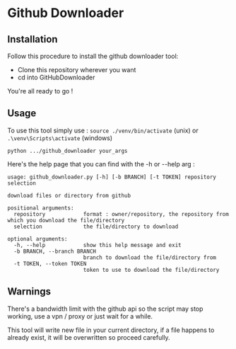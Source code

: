 # Github Downloader

## Installation

Follow this procedure to install the github downloader tool:
- Clone this repository wherever you want
- cd into GitHubDownloader

You're all ready to go !

## Usage

To use this tool simply use :
`source ./venv/bin/activate` (unix) or `.\venv\Scripts\activate` (windows)

`python .../github_downloader your_args`

Here's the help page that you can find with the -h or --help arg :
```
usage: github_downloader.py [-h] [-b BRANCH] [-t TOKEN] repository selection

download files or directory from github

positional arguments:
  repository            format : owner/repository, the repository from which you download the file/directory
  selection             the file/directory to download

optional arguments:
  -h, --help            show this help message and exit
  -b BRANCH, --branch BRANCH
                        branch to download the file/directory from
  -t TOKEN, --token TOKEN
                        token to use to download the file/directory
```

## Warnings

There's a bandwidth limit with the github api so the script may stop working, use a vpn / proxy or just wait for a while.

This tool will write new file in your current directory, if a file happens to already exist, it will be overwritten so proceed carefully.

